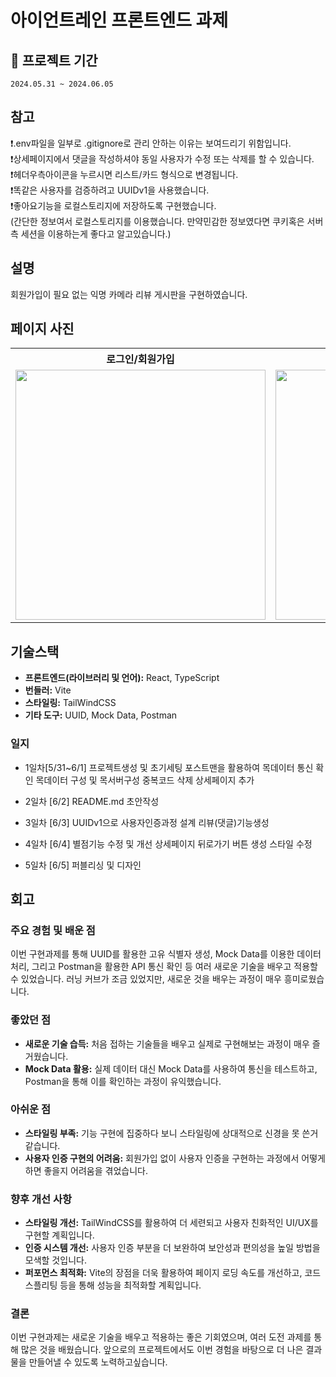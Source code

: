 # 아이언트레인 프론트엔드 과제

## 📆 프로젝트 기간

`2024.05.31 ~ 2024.06.05`

## 참고

❗️.env파일을 일부로 .gitignore로 관리 안하는 이유는 보여드리기 위함입니다. <br/>
❗️상세페이지에서 댓글을 작성하셔야 동일 사용자가 수정 또는 삭제를 할 수 있습니다. <br/>
❗️헤더우측아이콘을 누르시면 리스트/카드 형식으로 변경됩니다. <br/>
❗️똑같은 사용자를 검증하려고 UUIDv1을 사용했습니다. <br/>
❗️좋아요기능을 로컬스토리지에 저장하도록 구현했습니다.<br/>
(간단한 정보여서 로컬스토리지를 이용했습니다. 만약민감한 정보였다면 쿠키혹은 서버 측 세션을 이용하는게 좋다고 알고있습니다.)

## 설명

회원가입이 필요 없는 익명 카메라 리뷰 게시판을 구현하였습니다.

## 페이지 사진

<div align="center">
  <table>
    <tr align="center">
      <th>로그인/회원가입</th>
      <th>메인 페이지</th>
    </tr>
    <tr>      
      <td><img src="https://github.com/camerareview/assets/images/mainPage.png" height="400"></td>
       <td><img src="https://github.com/camerareview/assets/images/detail.png"height="400"></td>   
    </tr>    
  </table>
</div>

## 기술스택

- **프론트엔드(라이브러리 및 언어):** React, TypeScript
- **번들러:** Vite
- **스타일링:** TailWindCSS
- **기타 도구:** UUID, Mock Data, Postman

### 일지

- 1일차[5/31~6/1]
  프로젝트생성 및 초기세팅
  포스트맨을 활용하여 목데이터 통신 확인
  목데이터 구성 및 목서버구성
  중복코드 삭제
  상세페이지 추가
- 2일차 [6/2]
  README.md 초안작성

- 3일차 [6/3]
  UUIDv1으로 사용자인증과정 설계
  리뷰(댓글)기능생성

- 4일차 [6/4]
  별점기능 수정 및 개선
  상세페이지 뒤로가기 버튼 생성
  스타일 수정

- 5일차 [6/5]
  퍼블리싱 및 디자인

## 회고

### 주요 경험 및 배운 점

이번 구현과제를 통해 UUID를 활용한 고유 식별자 생성, Mock Data를 이용한 데이터 처리, 그리고 Postman을 활용한 API 통신 확인 등 여러 새로운 기술을 배우고 적용할 수 있었습니다. 러닝 커브가 조금 있었지만, 새로운 것을 배우는 과정이 매우 흥미로웠습니다.

### 좋았던 점

- **새로운 기술 습득:** 처음 접하는 기술들을 배우고 실제로 구현해보는 과정이 매우 즐거웠습니다.
- **Mock Data 활용:** 실제 데이터 대신 Mock Data를 사용하여 통신을 테스트하고, Postman을 통해 이를 확인하는 과정이 유익했습니다.

### 아쉬운 점

- **스타일링 부족:** 기능 구현에 집중하다 보니 스타일링에 상대적으로 신경을 못 쓴거 같습니다.
- **사용자 인증 구현의 어려움:** 회원가입 없이 사용자 인증을 구현하는 과정에서 어떻게 하면 좋을지 어려움을 겪었습니다.

### 향후 개선 사항

- **스타일링 개선:** TailWindCSS를 활용하여 더 세련되고 사용자 친화적인 UI/UX를 구현할 계획입니다.
- **인증 시스템 개선:** 사용자 인증 부분을 더 보완하여 보안성과 편의성을 높일 방법을 모색할 것입니다.
- **퍼포먼스 최적화:** Vite의 장점을 더욱 활용하여 페이지 로딩 속도를 개선하고, 코드 스플리팅 등을 통해 성능을 최적화할 계획입니다.

### 결론

이번 구현과제는 새로운 기술을 배우고 적용하는 좋은 기회였으며, 여러 도전 과제를 통해 많은 것을 배웠습니다. 앞으로의 프로젝트에서도 이번 경험을 바탕으로 더 나은 결과물을 만들어낼 수 있도록 노력하고싶습니다.
